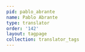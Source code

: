 ```yaml
---
pid: pablo_abrante
name: Pablo Abrante
type: translator
order: '142'
layout: tagpage
collection: translator_tags
---
```

